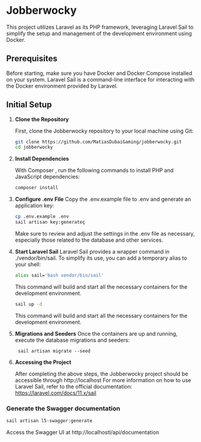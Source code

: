 # Jobberwocky

This project utilizes Laravel as its PHP framework, leveraging Laravel Sail to simplify the setup and management of the development environment using Docker.

## Prerequisites

Before starting, make sure you have Docker and Docker Compose installed on your system. Laravel Sail is a command-line interface for interacting with the Docker environment provided by Laravel.

## Initial Setup

1. **Clone the Repository**

   First, clone the Jobberwocky repository to your local machine using Git:

   ```bash
   git clone https://github.com/MatiasDubaiGaming/jobberwocky.git
   cd jobberwocky
    ```
2. **Install Dependencies**

    With Composer , run the following commands to install PHP and JavaScript dependencies:

    ```bash
    composer install
    ```
3. **Configure .env File**
   Copy the .env.example file to .env and generate an application key:

   ```bash
   cp .env.example .env
   sail artisan key:generateç
     ```
   Make sure to review and adjust the settings in the .env file as necessary, especially those related to the database and other services.


4. **Start Laravel Sail**
   Laravel Sail provides a wrapper command in ./vendor/bin/sail. To simplify its use, you can add a temporary alias to your shell:

    ```bash
   alias sail='bash vendor/bin/sail'
    ```
   This command will build and start all the necessary containers for the development environment.
    ```bash
   sail up -d
    ```
    This command will build and start all the necessary containers for the development environment.
5. **Migrations and Seeders**
   Once the containers are up and running, execute the database migrations and seeders:
    
        sail artisan migrate --seed
6. **Accessing the Project**

   After completing the above steps, the Jobberwocky project should be accessible through http://localhost
   For more information on how to use Laravel Sail, refer to the official documentation: https://laravel.com/docs/11.x/sail


### Generate the Swagger documentation
```bash
sail artisan l5-swagger:generate
```

Access the Swagger UI at http://localhostl/api/documentation
